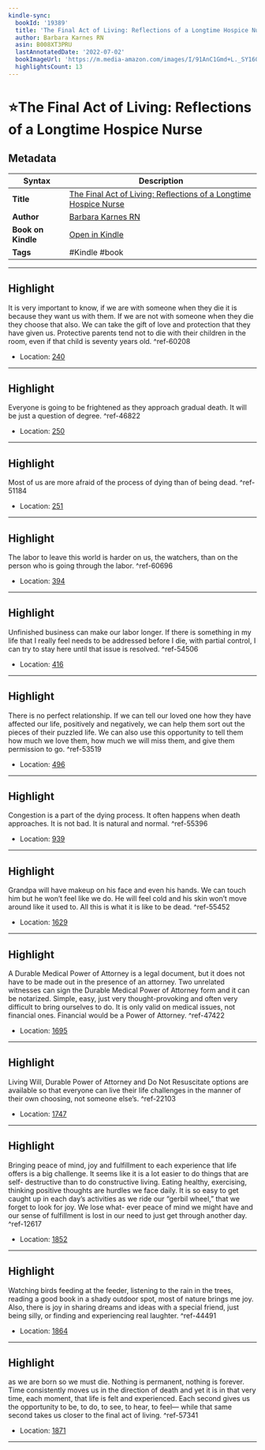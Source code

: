 ```yaml
---
kindle-sync:
  bookId: '19389'
  title: 'The Final Act of Living: Reflections of a Longtime Hospice Nurse'
  author: Barbara Karnes RN
  asin: B008XT3PRU
  lastAnnotatedDate: '2022-07-02'
  bookImageUrl: 'https://m.media-amazon.com/images/I/91AnC1Gmd+L._SY160.jpg'
  highlightsCount: 13
---
```

# ⭐The Final Act of Living: Reflections of a Longtime Hospice Nurse

## Metadata

| Syntax | Description |
| ---------- | ---------- |
| **Title** | [The Final Act of Living: Reflections of a Longtime Hospice Nurse](https://www.amazon.com/dp/B008XT3PRU?&linkCode=ll1&tag=jwtwkm-20&language=en_US&ref_=as_li_ss_tl) |
| **Author** | [Barbara Karnes RN](https://www.amazon.com/Barbara-Karnes-RN/e/B00U3EUHLU/ref=dp_byline_cont_ebooks_1) |
| **Book on Kindle** | <a href="kindle://book?action=open&asin=B008XT3PRU" target="_blank">Open in Kindle</a> |
| **Tags** | #Kindle #book |

---

## Highlight

It is very important to know, if we are with someone when they die it is because they want us with them. If we are not with someone when they die they choose that also. We can take the gift of love and protection that they have given us. Protective parents tend not to die with their children in the room, even if that child is seventy years old. ^ref-60208

- Location: [240](kindle://book?action=open&asin=B008XT3PRU&location=240)

---
## Highlight

Everyone is going to be frightened as they approach gradual death. It will be just a question of degree. ^ref-46822

- Location: [250](kindle://book?action=open&asin=B008XT3PRU&location=250)

---
## Highlight

Most of us are more afraid of the process of dying than of being dead. ^ref-51184

- Location: [251](kindle://book?action=open&asin=B008XT3PRU&location=251)

---
## Highlight

The labor to leave this world is harder on us, the watchers, than on the person who is going through the labor. ^ref-60696

- Location: [394](kindle://book?action=open&asin=B008XT3PRU&location=394)

---
## Highlight

Unfinished business can make our labor longer. If there is something in my life that I really feel needs to be addressed before I die, with partial control, I can try to stay here until that issue is resolved. ^ref-54506

- Location: [416](kindle://book?action=open&asin=B008XT3PRU&location=416)

---
## Highlight

There is no perfect relationship. If we can tell our loved one how they have affected our life, positively and negatively, we can help them sort out the pieces of their puzzled life. We can also use this opportunity to tell them how much we love them, how much we will miss them, and give them permission to go. ^ref-53519

- Location: [496](kindle://book?action=open&asin=B008XT3PRU&location=496)

---
## Highlight

Congestion is a part of the dying process. It often happens when death approaches. It is not bad. It is natural and normal. ^ref-55396

- Location: [939](kindle://book?action=open&asin=B008XT3PRU&location=939)

---
## Highlight

Grandpa will have makeup on his face and even his hands. We can touch him but he won’t feel like we do. He will feel cold and his skin won’t move around like it used to. All this is what it is like to be dead. ^ref-55452

- Location: [1629](kindle://book?action=open&asin=B008XT3PRU&location=1629)

---
## Highlight

A Durable Medical Power of Attorney is a legal document, but it does not have to be made out in the presence of an attorney. Two unrelated witnesses can sign the Durable Medical Power of Attorney form and it can be notarized. Simple, easy, just very thought-provoking and often very difficult to bring ourselves to do. It is only valid on medical issues, not financial ones. Financial would be a Power of Attorney. ^ref-47422

- Location: [1695](kindle://book?action=open&asin=B008XT3PRU&location=1695)

---
## Highlight

Living Will, Durable Power of Attorney and Do Not Resuscitate options are available so that everyone can live their life challenges in the manner of their own choosing, not someone else’s. ^ref-22103

- Location: [1747](kindle://book?action=open&asin=B008XT3PRU&location=1747)

---
## Highlight

Bringing peace of mind, joy and fulfillment to each experience that life offers is a big challenge. It seems like it is a lot easier to do things that are self- destructive than to do constructive living. Eating healthy, exercising, thinking positive thoughts are hurdles we face daily. It is so easy to get caught up in each day’s activities as we ride our “gerbil wheel,” that we forget to look for joy. We lose what- ever peace of mind we might have and our sense of fulfillment is lost in our need to just get through another day. ^ref-12617

- Location: [1852](kindle://book?action=open&asin=B008XT3PRU&location=1852)

---
## Highlight

Watching birds feeding at the feeder, listening to the rain in the trees, reading a good book in a shady outdoor spot, most of nature brings me joy. Also, there is joy in sharing dreams and ideas with a special friend, just being silly, or finding and experiencing real laughter. ^ref-44491

- Location: [1864](kindle://book?action=open&asin=B008XT3PRU&location=1864)

---
## Highlight

as we are born so we must die. Nothing is permanent, nothing is forever. Time consistently moves us in the direction of death and yet it is in that very time, each moment, that life is felt and experienced. Each second gives us the opportunity to be, to do, to see, to hear, to feel— while that same second takes us closer to the final act of living. ^ref-57341

- Location: [1871](kindle://book?action=open&asin=B008XT3PRU&location=1871)

---
